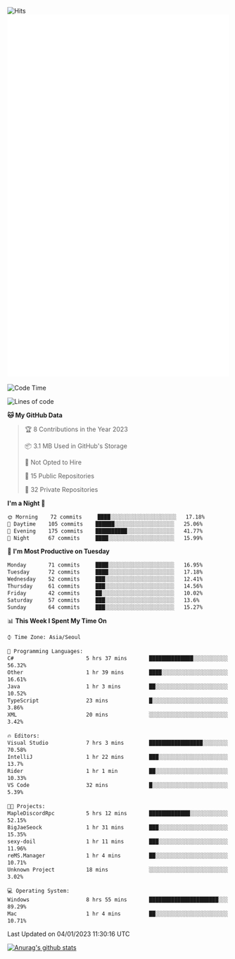 ![Hits](https://hits.seeyoufarm.com/api/count/incr/badge.svg?url=https%3A%2F%2Fgithub.com%2Fkokose1234&count_bg=%2379C83D&title_bg=%23555555&icon=apple.svg&icon_color=%23E7E7E7&title=hits&edge_flat=false)
<br/>
![Metrics](https://github.com/kokose1234/kokose1234/blob/main/github-metrics.svg)

<!--START_SECTION:waka-->
![Code Time](http://img.shields.io/badge/Code%20Time-737%20hrs-blue)

![Lines of code](https://img.shields.io/badge/From%20Hello%20World%20I%27ve%20Written-937%20Thousand%20lines%20of%20code-blue)

**🐱 My GitHub Data** 

> 🏆 8 Contributions in the Year 2023
 > 
> 📦 3.1 MB Used in GitHub's Storage 
 > 
> 🚫 Not Opted to Hire
 > 
> 📜 15 Public Repositories 
 > 
> 🔑 32 Private Repositories  
 > 
**I'm a Night 🦉** 

```text
🌞 Morning    72 commits     ████░░░░░░░░░░░░░░░░░░░░░   17.18% 
🌆 Daytime    105 commits    ██████░░░░░░░░░░░░░░░░░░░   25.06% 
🌃 Evening    175 commits    ██████████░░░░░░░░░░░░░░░   41.77% 
🌙 Night      67 commits     ████░░░░░░░░░░░░░░░░░░░░░   15.99%

```
📅 **I'm Most Productive on Tuesday** 

```text
Monday       71 commits     ████░░░░░░░░░░░░░░░░░░░░░   16.95% 
Tuesday      72 commits     ████░░░░░░░░░░░░░░░░░░░░░   17.18% 
Wednesday    52 commits     ███░░░░░░░░░░░░░░░░░░░░░░   12.41% 
Thursday     61 commits     ███░░░░░░░░░░░░░░░░░░░░░░   14.56% 
Friday       42 commits     ██░░░░░░░░░░░░░░░░░░░░░░░   10.02% 
Saturday     57 commits     ███░░░░░░░░░░░░░░░░░░░░░░   13.6% 
Sunday       64 commits     ███░░░░░░░░░░░░░░░░░░░░░░   15.27%

```


📊 **This Week I Spent My Time On** 

```text
⌚︎ Time Zone: Asia/Seoul

💬 Programming Languages: 
C#                       5 hrs 37 mins       ██████████████░░░░░░░░░░░   56.32% 
Other                    1 hr 39 mins        ████░░░░░░░░░░░░░░░░░░░░░   16.61% 
Java                     1 hr 3 mins         ██░░░░░░░░░░░░░░░░░░░░░░░   10.52% 
TypeScript               23 mins             █░░░░░░░░░░░░░░░░░░░░░░░░   3.86% 
XML                      20 mins             ░░░░░░░░░░░░░░░░░░░░░░░░░   3.42%

🔥 Editors: 
Visual Studio            7 hrs 3 mins        █████████████████░░░░░░░░   70.58% 
IntelliJ                 1 hr 22 mins        ███░░░░░░░░░░░░░░░░░░░░░░   13.7% 
Rider                    1 hr 1 min          ██░░░░░░░░░░░░░░░░░░░░░░░   10.33% 
VS Code                  32 mins             █░░░░░░░░░░░░░░░░░░░░░░░░   5.39%

🐱‍💻 Projects: 
MapleDiscordRpc          5 hrs 12 mins       █████████████░░░░░░░░░░░░   52.15% 
BigJaeSeock              1 hr 31 mins        ███░░░░░░░░░░░░░░░░░░░░░░   15.35% 
sexy-doil                1 hr 11 mins        ███░░░░░░░░░░░░░░░░░░░░░░   11.96% 
reMS.Manager             1 hr 4 mins         ██░░░░░░░░░░░░░░░░░░░░░░░   10.71% 
Unknown Project          18 mins             ░░░░░░░░░░░░░░░░░░░░░░░░░   3.02%

💻 Operating System: 
Windows                  8 hrs 55 mins       ██████████████████████░░░   89.29% 
Mac                      1 hr 4 mins         ██░░░░░░░░░░░░░░░░░░░░░░░   10.71%

```


 Last Updated on 04/01/2023 11:30:16 UTC
<!--END_SECTION:waka-->

[![Anurag's github stats](https://github-readme-stats.vercel.app/api?username=kokose1234&theme=dracula)](https://github.com/anuraghazra/github-readme-stats)



	
